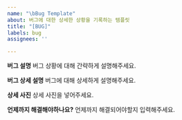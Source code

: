 ```yaml
---
name: "\bBug Template"
about: 버그에 대한 상세한 상황을 기록하는 템플릿
title: "[BUG]"
labels: bug
assignees: ''

---
```


**버그 설명**
버그 상황에 대해 간략하게 설명해주세요.

**버그 상세 설명**
버그에 대해 상세하게 설명해주세요.

**상세 사진**
상세 사진을 넣어주세요.

**언제까지 해결해야하나요?**
언제까지 해결되어야할지 입력해주세요.

